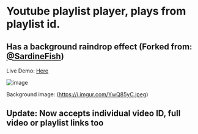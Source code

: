 # Youtube playlist player, plays from playlist id.

## Has a background raindrop effect (Forked from: [@SardineFish](https://github.com/SardineFish/raindrop-fx/tree/master))

Live Demo: [Here](https://rain-yt.vercel.app/)

![image](https://github.com/ankitmeena007/rain_yt/assets/63893740/37c7025c-cef1-4443-b555-c660aa6205a0)


Background image: (https://i.imgur.com/YwQ85yC.jpeg)

## Update: Now accepts individual video ID, full video or playlist links too

